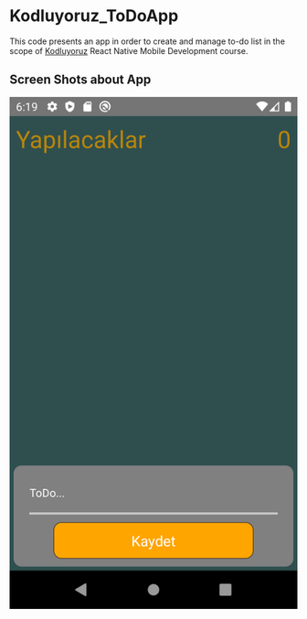 # Kodluyoruz_ToDoApp
This code presents an app in order to create and manage to-do list in the scope of [Kodluyoruz](https://app.patika.dev/courses/react-native/odev_2) React Native Mobile Development course.

## Screen Shots about App
![ddf](https://github.com/edoganenerji/Kodluyoruz_ToDoApp/blob/main/images/Screenshot_1659437409.png)
